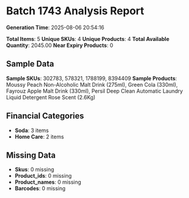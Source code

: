 # Batch 1743 Analysis Report

**Generation Time**: 2025-08-06 20:54:16

**Total Items**: 5
**Unique SKUs**: 4
**Unique Products**: 4
**Total Available Quantity**: 2045.00
**Near Expiry Products**: 0

## Sample Data
**Sample SKUs**: 302783, 578321, 1788199, 8394409
**Sample Products**: Moussy Peach Non-Alcoholic Malt Drink (275ml), Green Cola (330ml), Fayrouz Apple Malt Drink (330ml), Persil Deep Clean Automatic Laundry Liquid Detergent Rose Scent (2.6Kg)

## Financial Categories
- **Soda**: 3 items
- **Home Care**: 2 items

## Missing Data
- **Skus**: 0 missing
- **Product_ids**: 0 missing
- **Product_names**: 0 missing
- **Barcodes**: 0 missing
